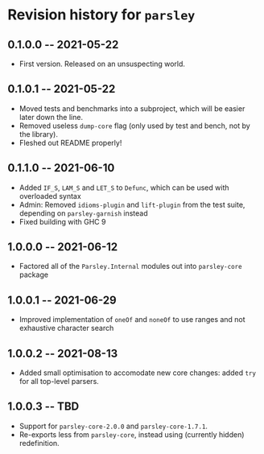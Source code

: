 # Revision history for `parsley`

## 0.1.0.0  -- 2021-05-22

* First version. Released on an unsuspecting world.

## 0.1.0.1  -- 2021-05-22

* Moved tests and benchmarks into a subproject, which will be easier later down the line.
* Removed useless `dump-core` flag (only used by test and bench, not by the library).
* Fleshed out README properly!

## 0.1.1.0  -- 2021-06-10

* Added `IF_S`, `LAM_S` and `LET_S` to `Defunc`, which can be used with overloaded syntax
* Admin: Removed `idioms-plugin` and `lift-plugin` from the test suite, depending on `parsley-garnish` instead
* Fixed building with GHC 9

## 1.0.0.0 -- 2021-06-12

* Factored all of the `Parsley.Internal` modules out into `parsley-core` package

## 1.0.0.1 -- 2021-06-29

* Improved implementation of `oneOf` and `noneOf` to use ranges and not exhaustive character search

## 1.0.0.2 -- 2021-08-13

* Added small optimisation to accomodate new core changes: added `try` for all top-level parsers.

## 1.0.0.3 -- TBD

* Support for `parsley-core-2.0.0` and `parsley-core-1.7.1`.
* Re-exports less from `parsley-core`, instead using (currently hidden) redefinition.